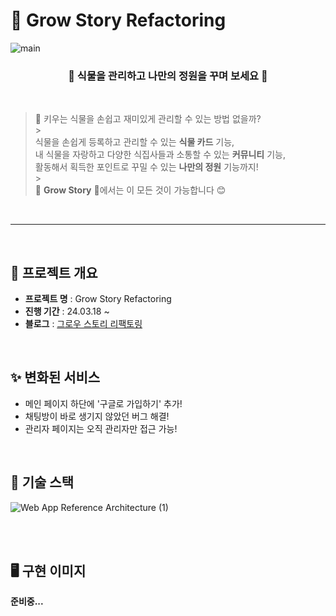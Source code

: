 # 🌳 Grow Story Refactoring

![main](https://github.com/nalsae/seb45_main_011/assets/101828759/1d9742ff-27eb-4ac2-8e59-d56bbade03d3)

<main align="center">
    <h3 align="center">🌱 식물을 관리하고 나만의 정원을 꾸며 보세요 🌱</h3> 
</main>

<br>

> 🤔 키우는 식물을 손쉽고 재미있게 관리할 수 있는 방법 없을까? <br> > <br>
> 식물을 손쉽게 등록하고 관리할 수 있는 **식물 카드** 기능, <br>
> 내 식물을 자랑하고 다양한 식집사들과 소통할 수 있는 **커뮤니티** 기능, <br>
> 활동해서 획득한 포인트로 꾸밀 수 있는 **나만의 정원** 기능까지! <br> > <br>
> 🌳 **Grow Story** 🌳에서는 이 모든 것이 가능합니다 😊

<br>

---

<br>

## 🚩 프로젝트 개요

- **프로젝트 명** : Grow Story Refactoring
- **진행 기간** : 24.03.18 ~
- **블로그** : [그로우 스토리 리팩토링](https://dokite-99.tistory.com/category/%ED%86%BA%EC%95%84%EB%B3%B4%EA%B8%B0/%EA%B7%B8%EB%A1%9C%EC%9A%B0%20%EC%8A%A4%ED%86%A0%EB%A6%AC%28Grow%20Story%29%20%EB%A6%AC%ED%8C%A9%ED%86%A0%EB%A7%81)

<br>

## ✨ 변화된 서비스

<ul>
    <li>메인 페이지 하단에 '구글로 가입하기' 추가!</li>
    <li>채팅방이 바로 생기지 않았던 버그 해결!</li>
    <li>관리자 페이지는 오직 관리자만 접근 가능!</li>
</ul>

<br>

## 🔧 기술 스택

![Web App Reference Architecture (1)](https://github.com/nalsae/seb45_main_011/assets/101828759/86f50a74-2e0c-4a5d-8865-45e95f595593)

<br>

<br>

## 🖥 구현 이미지 
<b>준비중...<b>

<br>
